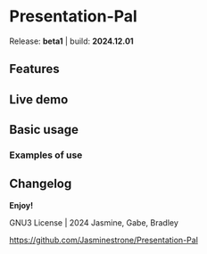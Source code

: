 # Presentation-Pal
Release: **beta1** | build: **2024.12.01**

## Features
## Live demo
## Basic usage
### Examples of use
## Changelog

**Enjoy!**

GNU3 License | 2024 Jasmine, Gabe, Bradley

https://github.com/Jasminestrone/Presentation-Pal